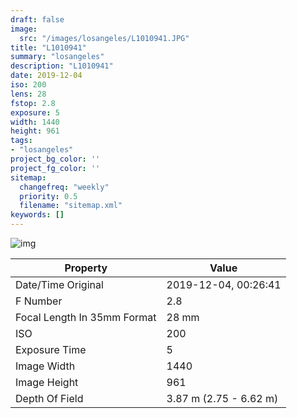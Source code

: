 ```yaml
---
draft: false
image:
  src: "/images/losangeles/L1010941.JPG"
title: "L1010941"
summary: "losangeles"
description: "L1010941"
date: 2019-12-04
iso: 200
lens: 28
fstop: 2.8
exposure: 5
width: 1440
height: 961
tags:
- "losangeles"
project_bg_color: ''
project_fg_color: ''
sitemap:
  changefreq: "weekly"
  priority: 0.5
  filename: "sitemap.xml"
keywords: []
---
```


![img](/images/losangeles/L1010941.JPG)


Property | Value
---------|------
Date/Time Original              | 2019-12-04, 00:26:41
F Number                        | 2.8
Focal Length In 35mm Format     | 28 mm
ISO                             | 200
Exposure Time                   | 5
Image Width                     | 1440
Image Height                    | 961
Depth Of Field                  | 3.87 m (2.75 - 6.62 m)
